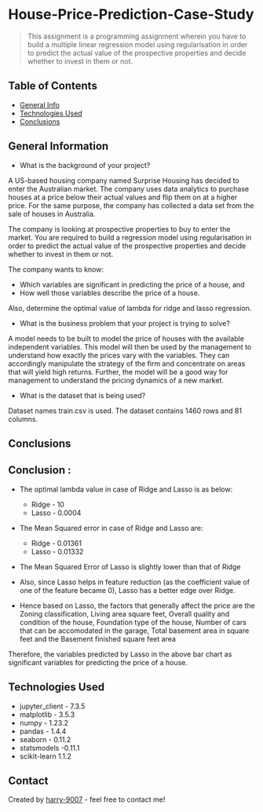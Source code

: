 # House-Price-Prediction-Case-Study

> This assignment is a programming assignment wherein you have to build a multiple linear regression model using regularisation in order to predict the actual value of the prospective properties and decide whether to invest in them or not.

## Table of Contents
* [General Info](#general-information)
* [Technologies Used](#technologies-used)
* [Conclusions](#conclusions)

## General Information
- What is the background of your project?

A US-based housing company named Surprise Housing has decided to enter the Australian market. The company uses data analytics to purchase houses at a price below their actual values and flip them on at a higher price. For the same purpose, the company has collected a data set from the sale of houses in Australia. 

The company is looking at prospective properties to buy to enter the market. You are required to build a regression model using regularisation in order to predict the actual value of the prospective properties and decide whether to invest in them or not.

The company wants to know:

  - Which variables are significant in predicting the price of a house, and
  - How well those variables describe the price of a house.

Also, determine the optimal value of lambda for ridge and lasso regression.

- What is the business problem that your project is trying to solve?

A model needs to be built to model the price of houses with the available independent variables. This model will then be used by the management to understand how exactly the prices vary with the variables. They can accordingly manipulate the strategy of the firm and concentrate on areas that will yield high returns. Further, the model will be a good way for management to understand the pricing dynamics of a new market.

- What is the dataset that is being used?

Dataset names train.csv is used. The dataset contains 1460 rows and 81 columns.

## Conclusions

## Conclusion :

- The optimal lambda value in case of Ridge and Lasso is as below:
    - Ridge - 10
    - Lasso - 0.0004
    
- The Mean Squared error in case of Ridge and Lasso are:
    - Ridge - 0.01361
    - Lasso - 0.01332

- The Mean Squared Error of Lasso is slightly lower than that of Ridge

- Also, since Lasso helps in feature reduction (as the coefficient value of one of the feature became 0), Lasso has a better edge over Ridge.
  
- Hence based on Lasso, the factors that generally affect the price are the Zoning classification, Living area square feet, Overall quality and condition of the house, Foundation type of the house, Number of cars that can be accomodated in the garage, Total basement area in square feet and the Basement finished square feet area 
    
Therefore, the variables predicted by Lasso in the above bar chart as significant variables for predicting the price of a house.

## Technologies Used

- jupyter_client - 7.3.5
- matplotlib - 3.5.3
- numpy - 1.23.2
- pandas - 1.4.4
- seaborn - 0.11.2
- statsmodels -0.11.1
- scikit-learn 1.1.2  


## Contact
Created by [harry-9007](https://github.com/harry-9007) - feel free to contact me!
